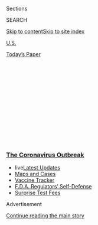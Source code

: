 <div id="app">

<div id="standalone-header">

<div class="interactive-masthead NYTAppHideMasthead css-qz70u6 e1suatyy0">

<div class="section css-ui9rw0 e1suatyy2">

<div class="css-eph4ug er09x8g0">

<div class="css-6n7j50">

</div>

<span class="css-1dv1kvn">Sections</span>

<div class="css-10488qs">

<span class="css-1dv1kvn">SEARCH</span>

</div>

[Skip to content](#site-content)[Skip to site
index](#site-index)

</div>

<div id="masthead-section-label" class="css-1wr3we4 eaxe0e00">

[U.S.](https://www.nytimes3xbfgragh.onion/section/us)

</div>

<div class="css-10698na e1huz5gh0">

</div>

</div>

<div id="masthead-bar-one" class="section hasLinks css-15hmgas e1csuq9d3">

<div class="css-uqyvli e1csuq9d0">

</div>

<div class="css-1uqjmks e1csuq9d1">

</div>

<div class="css-9e9ivx">

[](https://myaccount.nytimes3xbfgragh.onion/auth/login?response_type=cookie&client_id=vi)

</div>

<div class="css-1bvtpon e1csuq9d2">

[Today’s
Paper](https://www.nytimes3xbfgragh.onion/section/todayspaper)

</div>

</div>

</div>

<div class="css-1aor85t" style="opacity:0.000000001;z-index:-1;visibility:hidden">

<div class="css-1hqnpie">

<div class="css-epjblv">

<span class="css-17xtcya">[U.S.](/section/us)</span><span class="css-x15j1o">|</span><span class="css-fwqvlz">Tracking
the Real Coronavirus Death Toll in the United
States</span>

</div>

<div class="css-k008qs">

<div class="css-1iwv8en">

<span class="css-18z7m18"></span>

<div>

</div>

</div>

<span class="css-1n6z4y">https://nyti.ms/3foi8ja</span>

<div class="css-1705lsu">

<div class="css-4xjgmj">

<div class="css-4skfbu" data-role="toolbar" data-aria-label="Social Media Share buttons, Save button, and Comments Panel with current comment count" data-testid="share-tools">

  - 
  - 
  - 
  - 
    
    <div class="css-6n7j50">
    
    </div>

  - 

</div>

</div>

</div>

</div>

</div>

</div>

<div class="css-mij9hh">

<div class="css-l9svim">

### [<span class="css-pa1jbp"><span class="css-1rxm0ex">The Coronavirus</span><span class="css-1rxm0ex"> Outbreak</span></span>](https://www.nytimes3xbfgragh.onion/news-event/coronavirus?name=styln-coronavirus-national&region=TOP_BANNER&block=storyline_menu_recirc&action=click&pgtype=Interactive&impression_id=49f97860-f4b7-11ea-9104-ef0fbb1bedd5&variant=undefined)

  - <span class="css-1qkutce"><span class="css-12clwdu">live</span>[Latest
    Updates](https://www.nytimes3xbfgragh.onion/2020/09/11/world/covid-19-coronavirus.html?name=styln-coronavirus-national&region=TOP_BANNER&block=storyline_menu_recirc&action=click&pgtype=Interactive&impression_id=49f97861-f4b7-11ea-9104-ef0fbb1bedd5&variant=undefined)</span>
  - <span class="css-1qkutce">[Maps and
    Cases](https://www.nytimes3xbfgragh.onion/interactive/2020/us/coronavirus-us-cases.html?name=styln-coronavirus-national&region=TOP_BANNER&block=storyline_menu_recirc&action=click&pgtype=Interactive&impression_id=49f97862-f4b7-11ea-9104-ef0fbb1bedd5&variant=undefined)</span>
  - <span class="css-1qkutce">[Vaccine
    Tracker](https://www.nytimes3xbfgragh.onion/interactive/2020/science/coronavirus-vaccine-tracker.html?name=styln-coronavirus-national&region=TOP_BANNER&block=storyline_menu_recirc&action=click&pgtype=Interactive&impression_id=49f97863-f4b7-11ea-9104-ef0fbb1bedd5&variant=undefined)</span>
  - <span class="css-1qkutce">[F.D.A. Regulators’
    Self-Defense](https://www.nytimes3xbfgragh.onion/2020/09/10/us/politics/fda-coronavirus-vaccine.html?name=styln-coronavirus-national&region=TOP_BANNER&block=storyline_menu_recirc&action=click&pgtype=Interactive&impression_id=49f99f70-f4b7-11ea-9104-ef0fbb1bedd5&variant=undefined)</span>
  - <span class="css-1qkutce">[Surprise Test
    Fees](https://www.nytimes3xbfgragh.onion/2020/09/09/upshot/coronavirus-surprise-test-fees.html?name=styln-coronavirus-national&region=TOP_BANNER&block=storyline_menu_recirc&action=click&pgtype=Interactive&impression_id=49f99f71-f4b7-11ea-9104-ef0fbb1bedd5&variant=undefined)</span>

</div>

</div>

<div id="top-wrapper" class="css-1sy8kpn">

<div id="top-slug" class="css-l9onyx">

Advertisement

</div>

[Continue reading the main
story](#after-top)

<div class="ad top-wrapper" style="text-align:center;height:100%;display:block;min-height:250px">

<div id="top" class="place-ad" data-position="top" data-size-key="top">

</div>

</div>

<div id="after-top">

</div>

</div>

</div>

<div id="site-content" data-role="main">

# Tracking the Real Coronavirus Death Toll in the United States

<div class="css-1vegfwe interactive-byline-container">

By [<span class="css-1baulvz" itemprop="name">Josh
Katz</span>](https://www.nytimes3xbfgragh.onion/by/josh-katz),
[<span class="css-1baulvz" itemprop="name">Denise
Lu</span>](https://www.nytimes3xbfgragh.onion/by/denise-lu) and
[<span class="css-1baulvz last-byline" itemprop="name">Margot
Sanger-Katz</span>](https://www.nytimes3xbfgragh.onion/by/margot-sanger-katz)Updated
Sept. 9,
2020

</div>

<div id="interactive-standalone-sharetools" class="css-wkcogx">

<div>

<div class="interactive-sharetools css-9z2bwm" data-role="toolbar" data-aria-label="Social Media Share buttons, Save button, and Comments Panel with current comment count" data-testid="share-tools">

  - 
  - 
  - 
  - 
    
    <div class="css-6n7j50">
    
    </div>

</div>

</div>

</div>

<div id="coronavirus-death-toll-us" class="section interactive-standard interactive-content interactive-size-scoop css-uc81c" data-id="100000007118702">

<div class="css-17ih8de interactive-body">

<div class="g-story g-freebird g-max-limit" data-prd-dropzone-below-masthead="100000006938224" data-preview-slug="2020-05-01-coronavirus-excess-deaths">

<div class="g-asset g-embed g-asset-width-full" style="">

<div data-role="img">

<div id="g-2020-03-16-coronavirus-maps-embed" class="g-story g-freebird g-max-limit" data-prd-dropzone-below-masthead="100000006938224" data-preview-slug="2020-03-16-coronavirus-maps">

<div class="g-asset g-svelte breadcrumbs-wrap" style="max-width: 600px">

<div class="g-svelte" data-component="1">

<div class="breadcrumbs false svelte-1m5f6tq" style="--state-rows: 11;\n\t--country-rows: 2;\n\t--state-rows-medium: 18;\n\t--country-rows-medium: 3;\n\t--state-rows-small: 26;\n\t--country-rows-small: 5;">

<div class="breadcrumbs__buttons--wrap">

[World](https://www.nytimes3xbfgragh.onion/interactive/2020/world/coronavirus-maps.html)<span class="svelte-1m5f6tq"> 
</span>

COUNTRIES

<span class="svelte-1m5f6tq">| </span>
[U.S.A.](https://www.nytimes3xbfgragh.onion/interactive/2020/us/coronavirus-us-cases.html)<span class="svelte-1m5f6tq"> 
</span>

STATES

<span class="svelte-1m5f6tq">  </span>
[Testing](https://www.nytimes3xbfgragh.onion/interactive/2020/us/coronavirus-testing.html)

</div>

<div id="amp-menu-countries" class="breadcrumbs__menu breadcrumbs__menu--countries false svelte-1m5f6tq">

[Brazil](https://www.nytimes3xbfgragh.onion/interactive/2020/world/americas/brazil-coronavirus-cases.html)[Canada](https://www.nytimes3xbfgragh.onion/interactive/2020/world/canada/canada-coronavirus-cases.html)[France](https://www.nytimes3xbfgragh.onion/interactive/2020/world/europe/france-coronavirus-cases.html)[Germany](https://www.nytimes3xbfgragh.onion/interactive/2020/world/europe/germany-coronavirus-cases.html)[India](https://www.nytimes3xbfgragh.onion/interactive/2020/world/asia/india-coronavirus-cases.html)[Italy](https://www.nytimes3xbfgragh.onion/interactive/2020/world/europe/italy-coronavirus-cases.html)[Mexico](https://www.nytimes3xbfgragh.onion/interactive/2020/world/americas/mexico-coronavirus-cases.html)[Spain](https://www.nytimes3xbfgragh.onion/interactive/2020/world/europe/spain-coronavirus-cases.html)[U.K.](https://www.nytimes3xbfgragh.onion/interactive/2020/world/europe/united-kingdom-coronavirus-cases.html)

</div>

<div id="amp-menu-states" class="breadcrumbs__menu breadcrumbs__menu--states false svelte-1m5f6tq">

[Alabama](https://www.nytimes3xbfgragh.onion/interactive/2020/us/alabama-coronavirus-cases.html)[Alaska](https://www.nytimes3xbfgragh.onion/interactive/2020/us/alaska-coronavirus-cases.html)[Arizona](https://www.nytimes3xbfgragh.onion/interactive/2020/us/arizona-coronavirus-cases.html)[Arkansas](https://www.nytimes3xbfgragh.onion/interactive/2020/us/arkansas-coronavirus-cases.html)[California](https://www.nytimes3xbfgragh.onion/interactive/2020/us/california-coronavirus-cases.html)[Colorado](https://www.nytimes3xbfgragh.onion/interactive/2020/us/colorado-coronavirus-cases.html)[Connecticut](https://www.nytimes3xbfgragh.onion/interactive/2020/us/connecticut-coronavirus-cases.html)[Delaware](https://www.nytimes3xbfgragh.onion/interactive/2020/us/delaware-coronavirus-cases.html)[Florida](https://www.nytimes3xbfgragh.onion/interactive/2020/us/florida-coronavirus-cases.html)[Georgia](https://www.nytimes3xbfgragh.onion/interactive/2020/us/georgia-coronavirus-cases.html)[Hawaii](https://www.nytimes3xbfgragh.onion/interactive/2020/us/hawaii-coronavirus-cases.html)[Idaho](https://www.nytimes3xbfgragh.onion/interactive/2020/us/idaho-coronavirus-cases.html)[Illinois](https://www.nytimes3xbfgragh.onion/interactive/2020/us/illinois-coronavirus-cases.html)[Indiana](https://www.nytimes3xbfgragh.onion/interactive/2020/us/indiana-coronavirus-cases.html)[Iowa](https://www.nytimes3xbfgragh.onion/interactive/2020/us/iowa-coronavirus-cases.html)[Kansas](https://www.nytimes3xbfgragh.onion/interactive/2020/us/kansas-coronavirus-cases.html)[Kentucky](https://www.nytimes3xbfgragh.onion/interactive/2020/us/kentucky-coronavirus-cases.html)[Louisiana](https://www.nytimes3xbfgragh.onion/interactive/2020/us/louisiana-coronavirus-cases.html)[Maine](https://www.nytimes3xbfgragh.onion/interactive/2020/us/maine-coronavirus-cases.html)[Maryland](https://www.nytimes3xbfgragh.onion/interactive/2020/us/maryland-coronavirus-cases.html)[Massachusetts](https://www.nytimes3xbfgragh.onion/interactive/2020/us/massachusetts-coronavirus-cases.html)[Michigan](https://www.nytimes3xbfgragh.onion/interactive/2020/us/michigan-coronavirus-cases.html)[Minnesota](https://www.nytimes3xbfgragh.onion/interactive/2020/us/minnesota-coronavirus-cases.html)[Mississippi](https://www.nytimes3xbfgragh.onion/interactive/2020/us/mississippi-coronavirus-cases.html)[Missouri](https://www.nytimes3xbfgragh.onion/interactive/2020/us/missouri-coronavirus-cases.html)[Montana](https://www.nytimes3xbfgragh.onion/interactive/2020/us/montana-coronavirus-cases.html)[Nebraska](https://www.nytimes3xbfgragh.onion/interactive/2020/us/nebraska-coronavirus-cases.html)[Nevada](https://www.nytimes3xbfgragh.onion/interactive/2020/us/nevada-coronavirus-cases.html)[New
Hampshire](https://www.nytimes3xbfgragh.onion/interactive/2020/us/new-hampshire-coronavirus-cases.html)[New
Jersey](https://www.nytimes3xbfgragh.onion/interactive/2020/us/new-jersey-coronavirus-cases.html)[New
Mexico](https://www.nytimes3xbfgragh.onion/interactive/2020/us/new-mexico-coronavirus-cases.html)[New
York](https://www.nytimes3xbfgragh.onion/interactive/2020/us/new-york-coronavirus-cases.html)[North
Carolina](https://www.nytimes3xbfgragh.onion/interactive/2020/us/north-carolina-coronavirus-cases.html)[North
Dakota](https://www.nytimes3xbfgragh.onion/interactive/2020/us/north-dakota-coronavirus-cases.html)[Ohio](https://www.nytimes3xbfgragh.onion/interactive/2020/us/ohio-coronavirus-cases.html)[Oklahoma](https://www.nytimes3xbfgragh.onion/interactive/2020/us/oklahoma-coronavirus-cases.html)[Oregon](https://www.nytimes3xbfgragh.onion/interactive/2020/us/oregon-coronavirus-cases.html)[Pennsylvania](https://www.nytimes3xbfgragh.onion/interactive/2020/us/pennsylvania-coronavirus-cases.html)[Puerto
Rico](https://www.nytimes3xbfgragh.onion/interactive/2020/us/puerto-rico-coronavirus-cases.html)[Rhode
Island](https://www.nytimes3xbfgragh.onion/interactive/2020/us/rhode-island-coronavirus-cases.html)[South
Carolina](https://www.nytimes3xbfgragh.onion/interactive/2020/us/south-carolina-coronavirus-cases.html)[South
Dakota](https://www.nytimes3xbfgragh.onion/interactive/2020/us/south-dakota-coronavirus-cases.html)[Tennessee](https://www.nytimes3xbfgragh.onion/interactive/2020/us/tennessee-coronavirus-cases.html)[Texas](https://www.nytimes3xbfgragh.onion/interactive/2020/us/texas-coronavirus-cases.html)[Utah](https://www.nytimes3xbfgragh.onion/interactive/2020/us/utah-coronavirus-cases.html)[Vermont](https://www.nytimes3xbfgragh.onion/interactive/2020/us/vermont-coronavirus-cases.html)[Virginia](https://www.nytimes3xbfgragh.onion/interactive/2020/us/virginia-coronavirus-cases.html)[Washington](https://www.nytimes3xbfgragh.onion/interactive/2020/us/washington-coronavirus-cases.html)[Washington,
D.C.](https://www.nytimes3xbfgragh.onion/interactive/2020/us/washington-dc-coronavirus-cases.html)[West
Virginia](https://www.nytimes3xbfgragh.onion/interactive/2020/us/west-virginia-coronavirus-cases.html)[Wisconsin](https://www.nytimes3xbfgragh.onion/interactive/2020/us/wisconsin-coronavirus-cases.html)[Wyoming](https://www.nytimes3xbfgragh.onion/interactive/2020/us/wyoming-coronavirus-cases.html)

</div>

<span class="svelte-1m5f6tq">  </span>

</div>

</div>

</div>

</div>

</div>

</div>

<div class="g-container g-update-container">

What’s new:

<div class="g-container g-list-circle">

Deaths in Arkansas, Idaho, Iowa and Tennessee are now far above normal.

</div>

</div>

The coronavirus pandemic has killed so many Americans that the patterns
of death in nearly every state look aberrant when compared to recent
history. A New York Times analysis of estimates from the [Centers for
Disease Control and
Prevention](https://www.cdc.gov/nchs/nvss/vsrr/covid19/excess_deaths.htm)
shows just how many lives are being lost in the pandemic, as some people
die from the virus itself and others from the upheaval it has
brought.

<div class="g-asset g-graphic" style="max-width: 600px">

### U.S. Deaths <span class="hedspan above">Above</span> or <span class="hedspan below">Below</span> Normal

<div data-role="img">

<div class="us-wrap g-loading">

</div>

</div>

<div class="g-source">

<span class="g-credit">Note: The chart shows the difference between
measured deaths and expected deaths each week. Deaths above the expected
number are considered to be “excess deaths.”</span>

</div>

</div>

Nationwide, 246,600 more people have died than usual from March 15 to
Aug. 22, according to C.D.C. estimates, which adjust current death
records to account for typical reporting lags. That number is about
70,000 higher than the official count of coronavirus deaths for that
period. Higher-than-normal death rates are now widespread across the
country; only Alaska and Hawaii show numbers that look similar to recent
years.

Our analysis examines deaths from all causes — not just confirmed cases
of coronavirus — beginning in mid-March when the virus took hold. That
allows comparisons that don’t depend on the availability of coronavirus
tests in a given place or on the accuracy of cause-of-death reporting.
What it shows is that some places have seen [staggering death
tolls](https://www.nytimes3xbfgragh.onion/interactive/2020/04/27/upshot/coronavirus-deaths-new-york-city.html),
while nearly every state has seen death counts that are substantially
higher than usual.

New York City, an early epicenter of the U.S. outbreak, has so far
experienced the most extreme increase in deaths, which surged to seven
times the usual number during the peak of its coronavirus outbreak. But
as the pandemic has spread across the country, New York is not the only
place where the death counts are far above normal levels.

Over time, the number of states with deaths at least 10 percent above
normal levels has grown, and includes states in not just the Northeast,
but also the South, West and Midwest. [The regional patterns in excess
deaths](https://www.nytimes3xbfgragh.onion/interactive/2020/08/12/us/covid-deaths-us.html)
have followed the movement of outbreaks across the
country.

## <span class="g-balancer" data-id="6">Where deaths are far above normal</span>

<div class="g-asset g-graphic" style="max-width: 1050px">

### Deaths <span class="hedspan above">above</span> or <span class="hedspan below">below</span> normal, by location

#### Deaths in these places are at least 10 percent higher than the normal level.

<div data-role="img">

<div class="states-wrap high-excess g-loading">

<div class="bigwrap">

</div>

</div>

</div>

</div>

Counting deaths takes time and many states are weeks or months behind in
reporting. These estimates from the C.D.C. are adjusted based on how
mortality data has lagged in previous years. Even with this adjustment,
it’s possible they could be an underestimate of the complete death toll
if increased mortality is causing states to lag more than they have in
the past or if states have changed their reporting systems.
Pennsylvania’s death counts, for example, have lagged behind the
state’s usual rate of reporting all year, according to the C.D.C.

But comparing recent totals of deaths from all causes can provide a more
complete picture of the pandemic’s impact than tracking only deaths of
people with confirmed diagnoses. Epidemiologists refer to fatalities in
the gap between the observed and normal numbers of deaths as “excess
deaths.”

Through Aug. 22, estimated excess deaths were about 40 percent higher
than the official coronavirus fatality count. If this pattern holds, it
would put the current death toll at nearly 266,000 people.

Many epidemiologists believe measuring excess deaths is [the best
way](https://www.thelancet.com/journals/lancet/article/PIIS0140-6736\(20\)30933-8/fulltext)
to assess the impact of the virus in real time. It shows how the virus
is altering normal patterns of mortality. The high numbers from the
coronavirus pandemic period undermine arguments that the virus is merely
killing vulnerable people who would have died
anyway.

<div class="g-ad">

<div id="mid2" class="place-ad" data-position="mid2" data-size-key="default">

</div>

</div>

Our charts show weekly deaths above or below normal. They include weeks
in which the C.D.C. estimates the data to be at least 90 percent
complete or estimated deaths are above expected death numbers. Because
states vary somewhat in their speed in reporting deaths to the federal
government, these state charts show death trends for slightly different
time periods.

Recent totals were compared with a simple model of expected deaths based
on the number of deaths in the past three years, adjusted to account for
trends over time, like population changes.

Public health researchers use such methods to measure the impact of
catastrophic events when official measures of mortality are flawed.

Measuring excess deaths does not tell us precisely how each person died.
Most of the excess deaths in this period are because of the coronavirus
itself. But it is also possible that deaths from [other
causes](https://www.nytimes3xbfgragh.onion/interactive/2020/06/01/us/coronavirus-deaths-new-york-new-jersey.html)
have risen too, as hospitals in some hot spots have become overwhelmed
and people have been scared to [seek care for
ailments](https://www.nytimes3xbfgragh.onion/2020/04/06/well/live/coronavirus-doctors-hospitals-emergency-care-heart-attack-stroke.html)
that are typically survivable. Some causes of death may be declining, as
people stay inside more, drive less and limit their contact with others.

Drug deaths have also risen an average of [13
percent](https://www.nytimes3xbfgragh.onion/interactive/2020/07/15/upshot/drug-overdose-deaths.html)
so far this year over last year, according to preliminary mortality data
collected by The New York Times, though much of this increase predates
the coronavirus pandemic and the resulting social disruptions.

Even in a normal year, it takes up to eight weeks for full death counts
to be reported by the C.D.C. But this is not a normal year, and it is
possible that because of the unusual number of recent deaths and the
stresses they are placing on medical examiners and public health
officials, the totals will take even longer than usual to become
complete. We will keep updating the numbers regularly as new data
becomes
available.

## <span class="g-balancer" data-id="7">Where deaths are somewhat above normal</span>

In another group of states, the increases in deaths were more modest but
still higher than
normal.

<div class="g-asset g-graphic" style="max-width: 1050px">

### Deaths <span class="hedspan above">above</span> or <span class="hedspan below">below</span> normal, by location

#### Deaths in these places are elevated, but less than 10 percent above the normal level.

<div data-role="img">

<div class="states-wrap low-excess g-loading">

<div class="bigwrap">

</div>

</div>

</div>

</div>

## <span class="g-balancer" data-id="8">Where deaths look normal, in the data  
reported so far</span>

Only the two states outside the contiguous U.S. appear to have been
spared from an unusual number of deaths during this period and show
death numbers that look similar to those in a normal
year.

<div class="g-asset g-graphic" style="max-width: 1050px">

### Deaths <span class="hedspan above">above</span> or <span class="hedspan below">below</span> normal, by location

#### These places have few excess deaths.

<div data-role="img">

<div class="states-wrap no-excess g-loading">

<div class="bigwrap">

</div>

</div>

</div>

</div>

## <span class="g-balancer" data-id="9">How excess deaths compare with the official coronavirus counts</span>

In many states with excess deaths, the total number of them exceeded the
official number of measured Covid-19 deaths. Given the ongoing
[limitations on coronavirus
testing](https://www.nytimes3xbfgragh.onion/interactive/2020/04/17/us/coronavirus-testing-states.html)
in the United States, these gaps are not a big surprise. Similar gaps
have been found in [other
countries](https://www.nytimes3xbfgragh.onion/interactive/2020/04/21/world/coronavirus-missing-deaths.html)
with high numbers of Covid-19 deaths.

<div class="g-asset g-graphic" style="max-width: 600px">

<div data-role="img">

<table>
<thead>
<tr class="header">
<th>Area</th>
<th>PCT. above normal</th>
<th>Excess deaths</th>
<th></th>
<th>Reported Covid-19 deaths</th>
<th></th>
<th>Gap</th>
</tr>
</thead>
<tbody>
<tr class="odd">
<td><span class="long">United States</span> <span class="short">United States</span><br />
<span class="period">March 15 - Aug. 22</span></td>
<td>+20%</td>
<td>246,600</td>
<td></td>
<td>176,188</td>
<td></td>
<td>70,400</td>
</tr>
<tr class="even">
<td><span class="long">New York City</span> <span class="short">N.Y.C.</span><br />
<span class="period">March 15 - Aug. 29</span></td>
<td>+114%</td>
<td>27,100</td>
<td></td>
<td>23,682</td>
<td></td>
<td>3,500</td>
</tr>
<tr class="odd">
<td><span class="long">California</span> <span class="short">Calif.</span><br />
<span class="period">March 15 - Aug. 22</span></td>
<td>+18%</td>
<td>20,400</td>
<td></td>
<td>12,132</td>
<td></td>
<td>8,300</td>
</tr>
<tr class="even">
<td><span class="long">Texas</span> <span class="short">Tex.</span><br />
<span class="period">March 15 - Aug. 15</span></td>
<td>+24%</td>
<td>19,900</td>
<td></td>
<td>10,379</td>
<td></td>
<td>9,500</td>
</tr>
<tr class="odd">
<td><span class="long">New Jersey</span> <span class="short">N.J.</span><br />
<span class="period">March 15 - Aug. 29</span></td>
<td>+55%</td>
<td>18,100</td>
<td></td>
<td>15,931</td>
<td></td>
<td>2,200</td>
</tr>
<tr class="even">
<td><span class="long">Florida</span> <span class="short">Fla.</span><br />
<span class="period">March 15 - Aug. 22</span></td>
<td>+19%</td>
<td>17,500</td>
<td></td>
<td>10,270</td>
<td></td>
<td>7,200</td>
</tr>
<tr class="odd">
<td><span class="long">New York (excluding N.Y.C.)</span> <span class="short">N.Y. (excluding N.Y.C.)</span><br />
<span class="period">March 15 - Aug. 29</span></td>
<td>+32%</td>
<td>14,100</td>
<td></td>
<td>8,838</td>
<td></td>
<td>5,200</td>
</tr>
<tr class="even">
<td><span class="long">Illinois</span> <span class="short">Ill.</span><br />
<span class="period">March 15 - Aug. 29</span></td>
<td>+26%</td>
<td>11,900</td>
<td></td>
<td>8,236</td>
<td></td>
<td>3,600</td>
</tr>
<tr class="odd">
<td><span class="long">Michigan</span> <span class="short">Mich.</span><br />
<span class="period">March 15 - Aug. 22</span></td>
<td>+25%</td>
<td>10,600</td>
<td></td>
<td>6,657</td>
<td></td>
<td>3,900</td>
</tr>
<tr class="even">
<td><span class="long">Pennsylvania</span> <span class="short">Pa.</span><br />
<span class="period">March 15 - Aug. 29</span></td>
<td>+15%</td>
<td>9,000</td>
<td></td>
<td>7,740</td>
<td></td>
<td>1,300</td>
</tr>
<tr class="odd">
<td><span class="long">Arizona</span> <span class="short">Ariz.</span><br />
<span class="period">March 15 - Aug. 29</span></td>
<td>+30%</td>
<td>8,300</td>
<td></td>
<td>5,010</td>
<td></td>
<td>3,300</td>
</tr>
<tr class="even">
<td><span class="long">Massachusetts</span> <span class="short">Mass.</span><br />
<span class="period">March 15 - Aug. 22</span></td>
<td>+33%</td>
<td>8,100</td>
<td></td>
<td>8,921</td>
<td></td>
<td>—</td>
</tr>
<tr class="odd">
<td><span class="long">Georgia</span> <span class="short">Ga.</span><br />
<span class="period">March 15 - Aug. 22</span></td>
<td>+20%</td>
<td>7,400</td>
<td></td>
<td>4,981</td>
<td></td>
<td>2,400</td>
</tr>
<tr class="even">
<td><span class="long">Louisiana</span> <span class="short">La.</span><br />
<span class="period">March 15 - Aug. 22</span></td>
<td>+32%</td>
<td>6,200</td>
<td></td>
<td>4,686</td>
<td></td>
<td>1,500</td>
</tr>
<tr class="odd">
<td><span class="long">Ohio</span> <span class="short">Ohio</span><br />
<span class="period">March 15 - Aug. 22</span></td>
<td>+12%</td>
<td>6,000</td>
<td></td>
<td>3,975</td>
<td></td>
<td>2,000</td>
</tr>
<tr class="even">
<td><span class="long">Maryland</span> <span class="short">Md.</span><br />
<span class="period">March 15 - Aug. 29</span></td>
<td>+25%</td>
<td>5,600</td>
<td></td>
<td>3,746</td>
<td></td>
<td>1,900</td>
</tr>
<tr class="odd">
<td><span class="long">Connecticut</span> <span class="short">Conn.</span><br />
<span class="period">March 15 - Aug. 1</span></td>
<td>+48%</td>
<td>5,600</td>
<td></td>
<td>4,432</td>
<td></td>
<td>1,200</td>
</tr>
<tr class="even">
<td><span class="long">Indiana</span> <span class="short">Ind.</span><br />
<span class="period">March 15 - Aug. 22</span></td>
<td>+16%</td>
<td>4,600</td>
<td></td>
<td>3,218</td>
<td></td>
<td>1,300</td>
</tr>
<tr class="odd">
<td><span class="long">South Carolina</span> <span class="short">S.C.</span><br />
<span class="period">March 15 - Aug. 22</span></td>
<td>+21%</td>
<td>4,500</td>
<td></td>
<td>2,493</td>
<td></td>
<td>2,000</td>
</tr>
<tr class="even">
<td><span class="long">Virginia</span> <span class="short">Va.</span><br />
<span class="period">March 15 - Aug. 22</span></td>
<td>+15%</td>
<td>4,400</td>
<td></td>
<td>2,442</td>
<td></td>
<td>2,000</td>
</tr>
<tr class="odd">
<td><span class="long">Alabama</span> <span class="short">Ala.</span><br />
<span class="period">March 15 - Aug. 22</span></td>
<td>+18%</td>
<td>4,200</td>
<td></td>
<td>2,011</td>
<td></td>
<td>2,200</td>
</tr>
<tr class="even">
<td><span class="long">Mississippi</span> <span class="short">Miss.</span><br />
<span class="period">March 15 - Aug. 29</span></td>
<td>+26%</td>
<td>3,700</td>
<td></td>
<td>2,427</td>
<td></td>
<td>1,200</td>
</tr>
<tr class="odd">
<td><span class="long">Tennessee</span> <span class="short">Tenn.</span><br />
<span class="period">March 15 - Aug. 22</span></td>
<td>+10%</td>
<td>3,300</td>
<td></td>
<td>1,542</td>
<td></td>
<td>1,700</td>
</tr>
<tr class="even">
<td><span class="long">Colorado</span> <span class="short">Colo.</span><br />
<span class="period">March 15 - Aug. 29</span></td>
<td>+18%</td>
<td>3,200</td>
<td></td>
<td>1,944</td>
<td></td>
<td>1,300</td>
</tr>
<tr class="odd">
<td><span class="long">Missouri</span> <span class="short">Mo.</span><br />
<span class="period">March 15 - Aug. 22</span></td>
<td>+11%</td>
<td>2,900</td>
<td></td>
<td>1,519</td>
<td></td>
<td>1,400</td>
</tr>
<tr class="even">
<td><span class="long">Washington State</span> <span class="short">Wash.</span><br />
<span class="period">March 15 - Aug. 22</span></td>
<td>+10%</td>
<td>2,500</td>
<td></td>
<td>1,905</td>
<td></td>
<td>600</td>
</tr>
<tr class="odd">
<td><span class="long">Minnesota</span> <span class="short">Minn.</span><br />
<span class="period">March 15 - Aug. 22</span></td>
<td>+11%</td>
<td>2,000</td>
<td></td>
<td>1,807</td>
<td></td>
<td>200</td>
</tr>
<tr class="even">
<td><span class="long">North Carolina</span> <span class="short">N.C.</span><br />
<span class="period">March 15 - July 4</span></td>
<td>+7%</td>
<td>2,000</td>
<td></td>
<td>1,414</td>
<td></td>
<td>600</td>
</tr>
<tr class="odd">
<td><span class="long">Wisconsin</span> <span class="short">Wis.</span><br />
<span class="period">March 15 - Aug. 22</span></td>
<td>+9%</td>
<td>2,000</td>
<td></td>
<td>1,092</td>
<td></td>
<td>900</td>
</tr>
<tr class="even">
<td><span class="long">Kentucky</span> <span class="short">Ky.</span><br />
<span class="period">March 15 - Aug. 22</span></td>
<td>+9%</td>
<td>1,700</td>
<td></td>
<td>899</td>
<td></td>
<td>800</td>
</tr>
<tr class="odd">
<td><span class="long">Arkansas</span> <span class="short">Ark.</span><br />
<span class="period">March 15 - Aug. 29</span></td>
<td>+12%</td>
<td>1,700</td>
<td></td>
<td>772</td>
<td></td>
<td>900</td>
</tr>
<tr class="even">
<td><span class="long">Nevada</span> <span class="short">Nev.</span><br />
<span class="period">March 15 - Aug. 22</span></td>
<td>+14%</td>
<td>1,600</td>
<td></td>
<td>1,197</td>
<td></td>
<td>400</td>
</tr>
<tr class="odd">
<td><span class="long">Oklahoma</span> <span class="short">Okla.</span><br />
<span class="period">March 15 - Aug. 22</span></td>
<td>+9%</td>
<td>1,400</td>
<td></td>
<td>725</td>
<td></td>
<td>700</td>
</tr>
<tr class="even">
<td><span class="long">New Mexico</span> <span class="short">N.M.</span><br />
<span class="period">March 15 - Aug. 29</span></td>
<td>+17%</td>
<td>1,400</td>
<td></td>
<td>769</td>
<td></td>
<td>600</td>
</tr>
<tr class="odd">
<td><span class="long">Iowa</span> <span class="short">Iowa</span><br />
<span class="period">March 15 - Aug. 29</span></td>
<td>+10%</td>
<td>1,300</td>
<td></td>
<td>1,110</td>
<td></td>
<td>100</td>
</tr>
<tr class="even">
<td><span class="long">Washington, D.C.</span> <span class="short">D.C.</span><br />
<span class="period">March 15 - Aug. 15</span></td>
<td>+46%</td>
<td>1,100</td>
<td></td>
<td>597</td>
<td></td>
<td>500</td>
</tr>
<tr class="odd">
<td><span class="long">Oregon</span> <span class="short">Ore.</span><br />
<span class="period">March 15 - Aug. 22</span></td>
<td>+7%</td>
<td>1,000</td>
<td></td>
<td>421</td>
<td></td>
<td>600</td>
</tr>
<tr class="even">
<td><span class="long">Delaware</span> <span class="short">Del.</span><br />
<span class="period">March 15 - Aug. 15</span></td>
<td>+28%</td>
<td>1,000</td>
<td></td>
<td>593</td>
<td></td>
<td>400</td>
</tr>
<tr class="odd">
<td><span class="long">Rhode Island</span> <span class="short">R.I.</span><br />
<span class="period">March 15 - Aug. 15</span></td>
<td>+23%</td>
<td>900</td>
<td></td>
<td>1,021</td>
<td></td>
<td>—</td>
</tr>
<tr class="even">
<td><span class="long">Puerto Rico</span> <span class="short">P.R.</span><br />
<span class="period">March 15 - Aug. 1</span></td>
<td>+9%</td>
<td>900</td>
<td></td>
<td>225</td>
<td></td>
<td>700</td>
</tr>
<tr class="odd">
<td><span class="long">Utah</span> <span class="short">Utah</span><br />
<span class="period">March 15 - Aug. 22</span></td>
<td>+11%</td>
<td>900</td>
<td></td>
<td>387</td>
<td></td>
<td>500</td>
</tr>
<tr class="even">
<td><span class="long">Kansas</span> <span class="short">Kan.</span><br />
<span class="period">March 15 - Aug. 22</span></td>
<td>+8%</td>
<td>800</td>
<td></td>
<td>430</td>
<td></td>
<td>400</td>
</tr>
<tr class="odd">
<td><span class="long">Nebraska</span> <span class="short">Neb.</span><br />
<span class="period">March 15 - Aug. 22</span></td>
<td>+10%</td>
<td>700</td>
<td></td>
<td>382</td>
<td></td>
<td>300</td>
</tr>
<tr class="even">
<td><span class="long">West Virginia</span> <span class="short">W.Va.</span><br />
<span class="period">March 15 - Aug. 8</span></td>
<td>+8%</td>
<td>700</td>
<td></td>
<td>131</td>
<td></td>
<td>500</td>
</tr>
<tr class="odd">
<td><span class="long">New Hampshire</span> <span class="short">N.H.</span><br />
<span class="period">March 15 - Aug. 22</span></td>
<td>+13%</td>
<td>600</td>
<td></td>
<td>429</td>
<td></td>
<td>200</td>
</tr>
<tr class="even">
<td><span class="long">Idaho</span> <span class="short">Idaho</span><br />
<span class="period">March 15 - Aug. 22</span></td>
<td>+10%</td>
<td>600</td>
<td></td>
<td>307</td>
<td></td>
<td>200</td>
</tr>
<tr class="odd">
<td><span class="long">Vermont</span> <span class="short">Vt.</span><br />
<span class="period">March 15 - Aug. 22</span></td>
<td>+15%</td>
<td>300</td>
<td></td>
<td>58</td>
<td></td>
<td>200</td>
</tr>
<tr class="even">
<td><span class="long">Montana</span> <span class="short">Mont.</span><br />
<span class="period">March 15 - Aug. 22</span></td>
<td>+5%</td>
<td>200</td>
<td></td>
<td>90</td>
<td></td>
<td>100</td>
</tr>
<tr class="odd">
<td><span class="long">Maine</span> <span class="short">Me.</span><br />
<span class="period">March 15 - Aug. 29</span></td>
<td>+3%</td>
<td>200</td>
<td></td>
<td>132</td>
<td></td>
<td>70</td>
</tr>
<tr class="even">
<td><span class="long">Wyoming</span> <span class="short">Wyo.</span><br />
<span class="period">March 15 - Aug. 22</span></td>
<td>+8%</td>
<td>100</td>
<td></td>
<td>37</td>
<td></td>
<td>100</td>
</tr>
<tr class="odd">
<td><span class="long">South Dakota</span> <span class="short">S.D.</span><br />
<span class="period">March 15 - Aug. 8</span></td>
<td>+4%</td>
<td>100</td>
<td></td>
<td>145</td>
<td></td>
<td>—</td>
</tr>
<tr class="even">
<td><span class="long">North Dakota</span> <span class="short">N.D.</span><br />
<span class="period">March 15 - Aug. 15</span></td>
<td>+4%</td>
<td>100</td>
<td></td>
<td>125</td>
<td></td>
<td>10</td>
</tr>
<tr class="odd">
<td><span class="long">Alaska</span> <span class="short">Alaska</span><br />
<span class="period">March 15 - Aug. 22</span></td>
<td>+1%</td>
<td>20</td>
<td></td>
<td>29</td>
<td></td>
<td>—</td>
</tr>
<tr class="even">
<td><span class="long">Hawaii</span> <span class="short">Hawaii</span><br />
<span class="period">March 15 - Aug. 22</span></td>
<td>Below normal</td>
<td>&lt;0</td>
<td></td>
<td>46</td>
<td></td>
<td>—</td>
</tr>
</tbody>
</table>

</div>

</div>

## <span class="g-balancer" data-id="10">Tracking the Coronavirus</span>

<div class="g-asset g-embed g-asset-width-full" style="">

<div data-role="img">

<div id="g-2020-03-16-coronavirus-maps-embed" class="g-story g-freebird g-max-limit" data-prd-dropzone-below-masthead="100000006938224" data-preview-slug="2020-03-16-coronavirus-maps">

<div class="g-asset g-svelte g-footer-nav" style="max-width: 600px">

<div class="g-svelte" data-component="1">

<div class="nav-wrap svelte-15xraff">

### United States

<div class="top svelte-15xraff">

[](https://www.nytimes3xbfgragh.onion/interactive/2020/us/coronavirus-us-cases.html)

<div class="card svelte-15xraff">

![Thumbnail for Latest Maps and
Data](https://static01.graylady3jvrrxbe.onion/newsgraphics/2020/03/16/coronavirus-maps/43fcb791025f22f223a2a28a589bc32d81edd2c0/images/orphan_usa-threeByTwoSmallAt2X.png)

<div class="card-text svelte-15xraff">

#### Latest Maps and Data

Cases and deaths for every
county

</div>

</div>

[](https://www.nytimes3xbfgragh.onion/interactive/2020/05/05/us/coronavirus-death-toll-us.html)

<div class="card svelte-15xraff">

![Thumbnail for Deaths Above
Normal](https://static01.graylady3jvrrxbe.onion/newsgraphics/2020/03/16/coronavirus-maps/43fcb791025f22f223a2a28a589bc32d81edd2c0/images/footer-thumbs/deaths-us.jpg)

<div class="card-text svelte-15xraff">

#### Deaths Above Normal

The true toll of coronavirus in the
U.S.

</div>

</div>

[](https://www.nytimes3xbfgragh.onion/interactive/2020/04/23/upshot/five-ways-to-monitor-coronavirus-outbreak-us.html)

<div class="card svelte-15xraff">

![Thumbnail for Cities and Metro
Areas](https://static01.graylady3jvrrxbe.onion/newsgraphics/2020/03/16/coronavirus-maps/43fcb791025f22f223a2a28a589bc32d81edd2c0/images/footer-thumbs/metros.png)

<div class="card-text svelte-15xraff">

#### Cities and Metro Areas

Where it is getting better and
worse

</div>

</div>

[](https://www.nytimes3xbfgragh.onion/interactive/2020/us/coronavirus-testing.html)

<div class="card svelte-15xraff">

![Thumbnail for
Testing](https://static01.graylady3jvrrxbe.onion/newsgraphics/2020/03/16/coronavirus-maps/43fcb791025f22f223a2a28a589bc32d81edd2c0/images/footer-thumbs/testing.png)

<div class="card-text svelte-15xraff">

#### Testing

Is your state doing
enough?

</div>

</div>

[](https://www.nytimes3xbfgragh.onion/interactive/2020/us/coronavirus-nursing-homes.html)

<div class="card svelte-15xraff">

![Thumbnail for Nursing
Homes](https://static01.graylady3jvrrxbe.onion/newsgraphics/2020/03/16/coronavirus-maps/43fcb791025f22f223a2a28a589bc32d81edd2c0/images/footer-thumbs/nursing-homes.png)

<div class="card-text svelte-15xraff">

#### Nursing Homes

The hardest-hit states and
facilities

</div>

</div>

[](https://www.nytimes3xbfgragh.onion/interactive/2020/us/covid-college-cases-tracker.html)

<div class="card svelte-15xraff">

![Thumbnail for Colleges and
Universities](https://static01.graylady3jvrrxbe.onion/images/2020/09/04/us/covid-college-cases-tracker-promo-1599194588528/covid-college-cases-tracker-promo-1599194588528-threeByTwoSmallAt2X.png)

<div class="card-text svelte-15xraff">

#### Colleges and Universities

Cases at more than 1,000
schools

</div>

</div>

[](https://www.nytimes3xbfgragh.onion/interactive/2020/us/states-reopen-map-coronavirus.html)

<div class="card svelte-15xraff">

![Thumbnail for
Reopening](https://static01.graylady3jvrrxbe.onion/images/2020/04/24/us/states-reopen-map-coronavirus-promo-1587778728210/states-reopen-map-coronavirus-promo-1587778728210-threeByTwoSmallAt2X-v96.png)

<div class="card-text svelte-15xraff">

#### Reopening

Which states are open and
closed

</div>

</div>

</div>

### World

<div class="top svelte-15xraff">

[](https://www.nytimes3xbfgragh.onion/interactive/2020/world/coronavirus-maps.html)

<div class="card svelte-15xraff">

![Thumbnail for Latest Maps and
Data](https://static01.graylady3jvrrxbe.onion/newsgraphics/2020/03/16/coronavirus-maps/43fcb791025f22f223a2a28a589bc32d81edd2c0/images/orphan_world-threeByTwoSmallAt2X.png)

<div class="card-text svelte-15xraff">

#### Latest Maps and Data

Cases and deaths for every
country

</div>

</div>

[](https://www.nytimes3xbfgragh.onion/interactive/2020/04/21/world/coronavirus-missing-deaths.html)

<div class="card svelte-15xraff">

![Thumbnail for Deaths Above
Normal](https://static01.graylady3jvrrxbe.onion/newsgraphics/2020/03/16/coronavirus-maps/43fcb791025f22f223a2a28a589bc32d81edd2c0/images/footer-thumbs/deaths-world.jpg)

<div class="card-text svelte-15xraff">

#### Deaths Above Normal

The true toll of coronavirus around the
world

</div>

</div>

</div>

### Health

<div class="top svelte-15xraff">

[](https://www.nytimes3xbfgragh.onion/interactive/2020/science/coronavirus-vaccine-tracker.html)

<div class="card svelte-15xraff">

![Thumbnail for
Vaccines](https://static01.graylady3jvrrxbe.onion/newsgraphics/2020/03/16/coronavirus-maps/43fcb791025f22f223a2a28a589bc32d81edd2c0/images/footer-thumbs/vaccines.png)

<div class="card-text svelte-15xraff">

#### Vaccines

Track their
development

</div>

</div>

[](https://www.nytimes3xbfgragh.onion/interactive/2020/science/coronavirus-drugs-treatments.html)

<div class="card svelte-15xraff">

![Thumbnail for
Treatments](https://static01.graylady3jvrrxbe.onion/newsgraphics/2020/03/16/coronavirus-maps/43fcb791025f22f223a2a28a589bc32d81edd2c0/images/footer-thumbs/treatments.png)

<div class="card-text svelte-15xraff">

#### Treatments

Rated by effectiveness and
    safety

</div>

</div>

</div>

### Countries

  - [Brazil](https://www.nytimes3xbfgragh.onion/interactive/2020/world/americas/brazil-coronavirus-cases.html)
  - [Canada](https://www.nytimes3xbfgragh.onion/interactive/2020/world/canada/canada-coronavirus-cases.html)
  - [France](https://www.nytimes3xbfgragh.onion/interactive/2020/world/europe/france-coronavirus-cases.html)
  - [Germany](https://www.nytimes3xbfgragh.onion/interactive/2020/world/europe/germany-coronavirus-cases.html)
  - [India](https://www.nytimes3xbfgragh.onion/interactive/2020/world/asia/india-coronavirus-cases.html)
  - [Italy](https://www.nytimes3xbfgragh.onion/interactive/2020/world/europe/italy-coronavirus-cases.html)
  - [Mexico](https://www.nytimes3xbfgragh.onion/interactive/2020/world/americas/mexico-coronavirus-cases.html)
  - [Spain](https://www.nytimes3xbfgragh.onion/interactive/2020/world/europe/spain-coronavirus-cases.html)
  - [U.K.](https://www.nytimes3xbfgragh.onion/interactive/2020/world/europe/united-kingdom-coronavirus-cases.html)
  - [United
    States](https://www.nytimes3xbfgragh.onion/interactive/2020/us/coronavirus-us-cases.html)

### States, Territories and Cities

  - [Alabama](https://www.nytimes3xbfgragh.onion/interactive/2020/us/alabama-coronavirus-cases.html)
  - [Alaska](https://www.nytimes3xbfgragh.onion/interactive/2020/us/alaska-coronavirus-cases.html)
  - [Arizona](https://www.nytimes3xbfgragh.onion/interactive/2020/us/arizona-coronavirus-cases.html)
  - [Arkansas](https://www.nytimes3xbfgragh.onion/interactive/2020/us/arkansas-coronavirus-cases.html)
  - [California](https://www.nytimes3xbfgragh.onion/interactive/2020/us/california-coronavirus-cases.html)
  - [Colorado](https://www.nytimes3xbfgragh.onion/interactive/2020/us/colorado-coronavirus-cases.html)
  - [Connecticut](https://www.nytimes3xbfgragh.onion/interactive/2020/us/connecticut-coronavirus-cases.html)
  - [Delaware](https://www.nytimes3xbfgragh.onion/interactive/2020/us/delaware-coronavirus-cases.html)
  - [Florida](https://www.nytimes3xbfgragh.onion/interactive/2020/us/florida-coronavirus-cases.html)
  - [Georgia](https://www.nytimes3xbfgragh.onion/interactive/2020/us/georgia-coronavirus-cases.html)
  - [Hawaii](https://www.nytimes3xbfgragh.onion/interactive/2020/us/hawaii-coronavirus-cases.html)
  - [Idaho](https://www.nytimes3xbfgragh.onion/interactive/2020/us/idaho-coronavirus-cases.html)
  - [Illinois](https://www.nytimes3xbfgragh.onion/interactive/2020/us/illinois-coronavirus-cases.html)
  - [Indiana](https://www.nytimes3xbfgragh.onion/interactive/2020/us/indiana-coronavirus-cases.html)
  - [Iowa](https://www.nytimes3xbfgragh.onion/interactive/2020/us/iowa-coronavirus-cases.html)
  - [Kansas](https://www.nytimes3xbfgragh.onion/interactive/2020/us/kansas-coronavirus-cases.html)
  - [Kentucky](https://www.nytimes3xbfgragh.onion/interactive/2020/us/kentucky-coronavirus-cases.html)
  - [Louisiana](https://www.nytimes3xbfgragh.onion/interactive/2020/us/louisiana-coronavirus-cases.html)
  - [Maine](https://www.nytimes3xbfgragh.onion/interactive/2020/us/maine-coronavirus-cases.html)
  - [Maryland](https://www.nytimes3xbfgragh.onion/interactive/2020/us/maryland-coronavirus-cases.html)
  - [Massachusetts](https://www.nytimes3xbfgragh.onion/interactive/2020/us/massachusetts-coronavirus-cases.html)
  - [Michigan](https://www.nytimes3xbfgragh.onion/interactive/2020/us/michigan-coronavirus-cases.html)
  - [Minnesota](https://www.nytimes3xbfgragh.onion/interactive/2020/us/minnesota-coronavirus-cases.html)
  - [Mississippi](https://www.nytimes3xbfgragh.onion/interactive/2020/us/mississippi-coronavirus-cases.html)
  - [Missouri](https://www.nytimes3xbfgragh.onion/interactive/2020/us/missouri-coronavirus-cases.html)
  - [Montana](https://www.nytimes3xbfgragh.onion/interactive/2020/us/montana-coronavirus-cases.html)
  - [Nebraska](https://www.nytimes3xbfgragh.onion/interactive/2020/us/nebraska-coronavirus-cases.html)
  - [Nevada](https://www.nytimes3xbfgragh.onion/interactive/2020/us/nevada-coronavirus-cases.html)
  - [New
    Hampshire](https://www.nytimes3xbfgragh.onion/interactive/2020/us/new-hampshire-coronavirus-cases.html)
  - [New
    Jersey](https://www.nytimes3xbfgragh.onion/interactive/2020/us/new-jersey-coronavirus-cases.html)
  - [New
    Mexico](https://www.nytimes3xbfgragh.onion/interactive/2020/us/new-mexico-coronavirus-cases.html)
  - [New
    York](https://www.nytimes3xbfgragh.onion/interactive/2020/us/new-york-coronavirus-cases.html)
  - [New York
    City](https://www.nytimes3xbfgragh.onion/interactive/2020/nyregion/new-york-city-coronavirus-cases.html)
  - [North
    Carolina](https://www.nytimes3xbfgragh.onion/interactive/2020/us/north-carolina-coronavirus-cases.html)
  - [North
    Dakota](https://www.nytimes3xbfgragh.onion/interactive/2020/us/north-dakota-coronavirus-cases.html)
  - [Ohio](https://www.nytimes3xbfgragh.onion/interactive/2020/us/ohio-coronavirus-cases.html)
  - [Oklahoma](https://www.nytimes3xbfgragh.onion/interactive/2020/us/oklahoma-coronavirus-cases.html)
  - [Oregon](https://www.nytimes3xbfgragh.onion/interactive/2020/us/oregon-coronavirus-cases.html)
  - [Pennsylvania](https://www.nytimes3xbfgragh.onion/interactive/2020/us/pennsylvania-coronavirus-cases.html)
  - [Puerto
    Rico](https://www.nytimes3xbfgragh.onion/interactive/2020/us/puerto-rico-coronavirus-cases.html)
  - [Rhode
    Island](https://www.nytimes3xbfgragh.onion/interactive/2020/us/rhode-island-coronavirus-cases.html)
  - [South
    Carolina](https://www.nytimes3xbfgragh.onion/interactive/2020/us/south-carolina-coronavirus-cases.html)
  - [South
    Dakota](https://www.nytimes3xbfgragh.onion/interactive/2020/us/south-dakota-coronavirus-cases.html)
  - [Tennessee](https://www.nytimes3xbfgragh.onion/interactive/2020/us/tennessee-coronavirus-cases.html)
  - [Texas](https://www.nytimes3xbfgragh.onion/interactive/2020/us/texas-coronavirus-cases.html)
  - [Utah](https://www.nytimes3xbfgragh.onion/interactive/2020/us/utah-coronavirus-cases.html)
  - [Vermont](https://www.nytimes3xbfgragh.onion/interactive/2020/us/vermont-coronavirus-cases.html)
  - [Virginia](https://www.nytimes3xbfgragh.onion/interactive/2020/us/virginia-coronavirus-cases.html)
  - [Washington](https://www.nytimes3xbfgragh.onion/interactive/2020/us/washington-coronavirus-cases.html)
  - [Washington,
    D.C.](https://www.nytimes3xbfgragh.onion/interactive/2020/us/washington-dc-coronavirus-cases.html)
  - [West
    Virginia](https://www.nytimes3xbfgragh.onion/interactive/2020/us/west-virginia-coronavirus-cases.html)
  - [Wisconsin](https://www.nytimes3xbfgragh.onion/interactive/2020/us/wisconsin-coronavirus-cases.html)
  - [Wyoming](https://www.nytimes3xbfgragh.onion/interactive/2020/us/wyoming-coronavirus-cases.html)

</div>

</div>

</div>

</div>

</div>

</div>

</div>

<div class="g-asset g-methodology">

Methodology

Total death numbers are estimates from the [Centers for Disease Control
and
Prevention](https://www.cdc.gov/nchs/nvss/vsrr/covid19/excess_deaths.htm),
which are based on death certificates counted by the centers and
adjusted to account for typical lags in the reporting of deaths.
Coronavirus death numbers are from the [New York Times
database](https://www.nytimes3xbfgragh.onion/interactive/2020/us/coronavirus-us-cases.html)
of reports from state and local health agencies and hospitals. Covid-19
deaths include both confirmed and probable deaths from the virus.

We have not included weeks where reported deaths were less than 50
percent of the C.D.C. estimate.

Expected deaths were calculated with a simple model based on the weekly
number of all-cause deaths from 2017 to 2019 released by the [Centers
for Disease Control and
Prevention](https://www.cdc.gov/nchs/nvss/vsrr/covid19/index.htm),
adjusted to account for trends, like population changes, over time.

Excess death numbers are
rounded.

</div>

</div>

</div>

</div>

<div id="standalone-footer">

<div>

<div>

<div id="interactive-footer-wrapper">

<div class="css-i29ckm">

<div class="interactive-sharetools css-9z2bwm" data-role="toolbar" data-aria-label="Social Media Share buttons, Save button, and Comments Panel with current comment count" data-testid="share-tools">

  - 
  - 
  - 
  - 
    
    <div class="css-6n7j50">
    
    </div>

</div>

</div>

<div>

</div>

<div id="bottom-wrapper" class="css-1ede5it">

<div id="bottom-slug" class="css-l9onyx">

Advertisement

</div>

[Continue reading the main
story](#after-bottom)

<div id="bottom" class="ad bottom-wrapper" style="text-align:center;height:100%;display:block;min-height:90px">

</div>

<div id="after-bottom">

</div>

</div>

## Site Index

<div>

</div>

## Site Information Navigation

  - [© <span>2020</span> <span>The New York Times
    Company</span>](https://help.nytimes3xbfgragh.onion/hc/en-us/articles/115014792127-Copyright-notice)

<!-- end list -->

  - [NYTCo](https://www.nytco.com/)
  - [Contact
    Us](https://help.nytimes3xbfgragh.onion/hc/en-us/articles/115015385887-Contact-Us)
  - [Work with us](https://www.nytco.com/careers/)
  - [Advertise](https://nytmediakit.com/)
  - [T Brand Studio](http://www.tbrandstudio.com/)
  - [Your Ad
    Choices](https://www.nytimes3xbfgragh.onion/privacy/cookie-policy#how-do-i-manage-trackers)
  - [Privacy](https://www.nytimes3xbfgragh.onion/privacy)
  - [Terms of
    Service](https://help.nytimes3xbfgragh.onion/hc/en-us/articles/115014893428-Terms-of-service)
  - [Terms of
    Sale](https://help.nytimes3xbfgragh.onion/hc/en-us/articles/115014893968-Terms-of-sale)
  - [Site
    Map](https://spiderbites.nytimes3xbfgragh.onion)
  - [Help](https://help.nytimes3xbfgragh.onion/hc/en-us)
  - [Subscriptions](https://www.nytimes3xbfgragh.onion/subscription?campaignId=37WXW)

</div>

</div>

</div>

</div>

</div>
